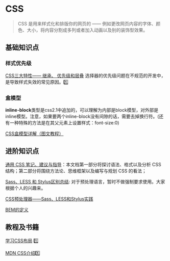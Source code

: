 # CSS

> CSS 是用来样式化和排版你的网页的 —— 例如更改网页内容的字体、颜色、大小，将内容分割成多列或者加入动画以及别的装饰型效果。

## 基础知识点

### 样式优先级

[CSS三大特性—— 继承、 优先级和层叠](https://www.cnblogs.com/zxjwlh/p/6213239.html) 选择器的优先级问题在不规范的开发中，是导致样式失效的常见原因。1️⃣

### 盒模型

**inline-block**类型是css2.1中追加的，可以理解为内部是block模型，对外部是inline模型。注意，如果要两个inline-block没有间隙的话，需要去掉换行符。(还有一种特殊的方法是在其父元素上设置样式：font-size:0)

[CSS盒模型详解（图文教程）](https://www.cnblogs.com/smyhvae/p/7256371.html)

## 进阶知识点

[通用 CSS 笔记、建议与指导](https://github.com/icepy/Front-End-Develop-Guide#html_doc)：本文档第一部分将探讨语法、格式以及分析 CSS 结构；第二部分将围绕方法论、思维框架以及编写与规划 CSS 的看法；

[Sass、LESS 和 Stylus区别总结](https://blog.csdn.net/pedrojuliet/article/details/72887490): 对于预处理语言，暂时不做强制要求使用。大家根据个人的兴趣来。

[CSS预处理器——Sass、LESS和Stylus实践](http://www.w3cplus.com/css/css-preprocessor-sass-vs-less-stylus-2.html)

[BEM的定义](https://www.w3cplus.com/css/bem-definitions.html)

## 教程及书籍

[学习CSS布局](http://zh.learnlayout.com/) 1️⃣

[MDN CSS介绍](https://developer.mozilla.org/zh-CN/docs/Learn/CSS/Introduction_to_CSS)1️⃣